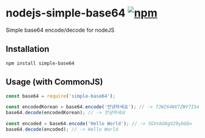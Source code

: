 [npm-image]: https://img.shields.io/npm/v/simple-base64.svg
[npm-url]: https://www.npmjs.com/package/simple-base64

# nodejs-simple-base64 [![npm][npm-image]][npm-url]
Simple base64 encode/decode for nodeJS

## Installation
```shell
npm install simple-base64
```

## Usage (with CommonJS)
```javascript
const base64 = require('simple-base64');

const encodedKorean = base64.encode('안녕하세요'); // -> 7JWI64WV7ZWY7IS47JqU
base64.decode(encodedKorean); // -> 안녕하세요

const encoded = base64.encode('Hello World'); // -> SGVsbG8gV29ybGQ=
base64.decode(encoded); // -> Hello World
```